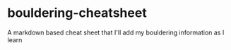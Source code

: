 # bouldering-cheatsheet
A markdown based cheat sheet that I'll add my bouldering information as I learn
